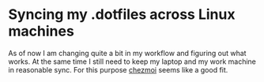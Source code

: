 # Syncing my .dotfiles across Linux machines

As of now I am changing quite a bit in my workflow and figuring out what works.
At the same time I still need to keep my laptop and my work machine in reasonable
sync. For this purpose [chezmoi](https://www.chezmoi.io/) seems like a good fit.
